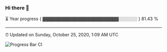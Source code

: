 ### Hi there 👋

⏳ Year progress { ▓▓▓▓▓▓▓▓▓▓▓▓▓▓▓▓▓▓▓▓▓▓▓▓░░░░░░ } 81.43 %

---

⏰ Updated on Sunday, October 25, 2020, 1:09 AM UTC

![Progress Bar CI](https://github.com/arthurbuhl/arthurbuhl/workflows/Progress%20Bar%20CI/badge.svg)
